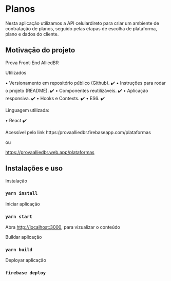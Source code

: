 # Planos <br/>
Nesta aplicação utilizamos a API celulardireto para criar um ambiente de contratação de planos, seguido pelas etapas de escolha de plataforma, plano e dados do cliente.

## Motivação do projeto<br/>
Prova Front-End AlliedBR<br/>

Utilizados

• Versionamento em repositório público (Github). ✔️
• Instruções para rodar o projeto (README). ✔️
• Componentes reutilizáveis. ✔️
• Aplicação responsiva. ✔️
• Hooks e Contexts. ✔️️
• ES6. ✔️️

Linguagem utilizada:

• React ✔️

Acessível pelo link
https:/provaalliedbr.firebaseapp.com/plataformas

ou

https://provaalliedbr.web.app/plataformas


## Instalações e uso

Instalação

### `yarn install`

Iniciar aplicação

### `yarn start`
Abra [http://localhost:3000](http://localhost:3000), para vizualizar o conteúdo

Buildar aplicação

### `yarn build`

Deployar aplicação

### `firebase deploy`
